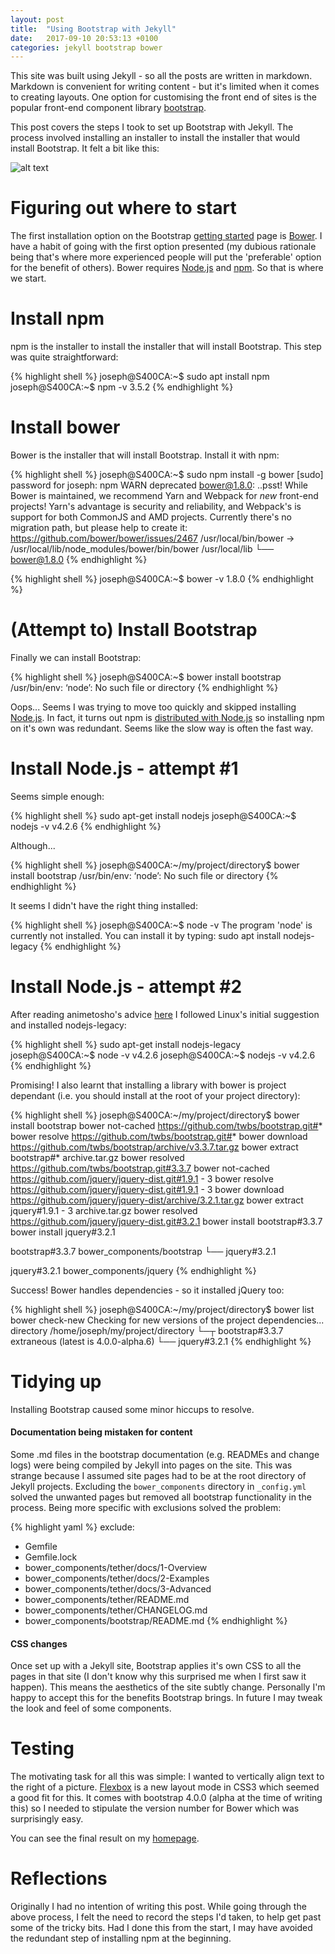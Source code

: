 ```yaml
---
layout: post
title:  "Using Bootstrap with Jekyll"
date:   2017-09-10 20:53:13 +0100
categories: jekyll bootstrap bower
---
```


This site was built using Jekyll - so all the posts are written in markdown. Markdown is convenient for writing content - but it's limited when it comes to creating layouts. One option for customising the front end of sites is the popular front-end component library [bootstrap][bootstrap].

This post covers the steps I took to set up Bootstrap with Jekyll. The process involved installing an installer to install the installer that would install Bootstrap. It felt a bit like this:

![alt text](/assets/hal-lightbulb.gif)

# Figuring out where to start
The first installation option on the Bootstrap [getting started](https://getbootstrap.com/docs/3.3/getting-started/) page is [Bower][bower]. I have a habit of going with the first option presented (my dubious rationale being that's where more experienced people will put the 'preferable' option for the benefit of others). Bower requires [Node.js][nodejs] and [npm][npm]. So that is where we start.

# Install npm
npm is the installer to install the installer that will install Bootstrap. This step was quite straightforward:

{% highlight shell %}
joseph@S400CA:~$ sudo apt install npm
joseph@S400CA:~$ npm -v
3.5.2
{% endhighlight %}

# Install bower
Bower is the installer that will install Bootstrap. Install it with npm:

{% highlight shell %}
joseph@S400CA:~$ sudo npm install -g bower
[sudo] password for joseph: 
npm WARN deprecated bower@1.8.0: ..psst! While Bower is maintained, we recommend Yarn and Webpack for *new* front-end projects! Yarn's advantage is security and reliability, and Webpack's is support for both CommonJS and AMD projects. Currently there's no migration path, but please help to create it: https://github.com/bower/bower/issues/2467
/usr/local/bin/bower -> /usr/local/lib/node_modules/bower/bin/bower
/usr/local/lib
└── bower@1.8.0
{% endhighlight %}

{% highlight shell %}
joseph@S400CA:~$ bower -v
1.8.0
{% endhighlight %}

# (Attempt to) Install Bootstrap
Finally we can install Bootstrap:

{% highlight shell %}
joseph@S400CA:~$ bower install bootstrap
/usr/bin/env: ‘node’: No such file or directory
{% endhighlight %}

Oops... Seems I was trying to move too quickly and skipped installing [Node.js][nodejs]. In fact, it turns out npm is [distributed with Node.js](https://www.npmjs.com/get-npm) so installing npm on it's own was redundant. Seems like the slow way is often the fast way.

# Install Node.js - attempt #1

Seems simple enough:

{% highlight shell %}
sudo apt-get install nodejs
joseph@S400CA:~$ nodejs -v
v4.2.6
{% endhighlight %}

Although...

{% highlight shell %}
joseph@S400CA:~/my/project/directory$ bower install bootstrap
/usr/bin/env: ‘node’: No such file or directory
{% endhighlight %}

It seems I didn't have the right thing installed:

{% highlight shell %}
joseph@S400CA:~$ node -v
The program 'node' is currently not installed. You can install it by typing:
sudo apt install nodejs-legacy
{% endhighlight %}

# Install Node.js - attempt #2

After reading animetosho's advice [here][Nyuu-issue] I followed Linux's initial suggestion and installed nodejs-legacy:

{% highlight shell %}
sudo apt-get install nodejs-legacy
joseph@S400CA:~$ node -v
v4.2.6
joseph@S400CA:~$ nodejs -v
v4.2.6
{% endhighlight %}

Promising! I also learnt that installing a library with bower is project dependant (i.e. you should install at the root of your project directory):

{% highlight shell %}
joseph@S400CA:~/my/project/directory$ bower install bootstrap
bower not-cached    https://github.com/twbs/bootstrap.git#*
bower resolve       https://github.com/twbs/bootstrap.git#*
bower download      https://github.com/twbs/bootstrap/archive/v3.3.7.tar.gz
bower extract       bootstrap#* archive.tar.gz
bower resolved      https://github.com/twbs/bootstrap.git#3.3.7
bower not-cached    https://github.com/jquery/jquery-dist.git#1.9.1 - 3
bower resolve       https://github.com/jquery/jquery-dist.git#1.9.1 - 3
bower download      https://github.com/jquery/jquery-dist/archive/3.2.1.tar.gz
bower extract       jquery#1.9.1 - 3 archive.tar.gz
bower resolved      https://github.com/jquery/jquery-dist.git#3.2.1
bower install       bootstrap#3.3.7
bower install       jquery#3.2.1

bootstrap#3.3.7 bower_components/bootstrap
└── jquery#3.2.1

jquery#3.2.1 bower_components/jquery
{% endhighlight %}

Success! Bower handles dependencies - so it installed jQuery too:

{% highlight shell %}
joseph@S400CA:~/my/project/directory$ bower list
bower check-new     Checking for new versions of the project dependencies...
directory /home/joseph/my/project/directory
└─┬ bootstrap#3.3.7 extraneous (latest is 4.0.0-alpha.6)
  └── jquery#3.2.1
{% endhighlight %}

# Tidying up
Installing Bootstrap caused some minor hiccups to resolve.

#### Documentation being mistaken for content
Some .md files in the bootstrap documentation (e.g. READMEs and change logs) were being compiled by Jekyll into pages on the site. This was strange because I assumed site pages had to be at the root directory of Jekyll projects. Excluding the <code>bower_components</code> directory in <code>_config.yml</code> solved the unwanted pages but removed all bootstrap functionality in the process. Being more specific with exclusions solved the problem:

{% highlight yaml %}
exclude:
  - Gemfile
  - Gemfile.lock
  - bower_components/tether/docs/1-Overview
  - bower_components/tether/docs/2-Examples
  - bower_components/tether/docs/3-Advanced
  - bower_components/tether/README.md
  - bower_components/tether/CHANGELOG.md
  - bower_components/bootstrap/README.md
{% endhighlight %}

#### CSS changes
Once set up with a Jekyll site, Bootstrap applies it's own CSS to all the pages in that site (I don't know why this surprised me when I first saw it happen). This means the aesthetics of the site subtly change. Personally I'm happy to accept this for the benefits Bootstrap brings. In future I may tweak the look and feel of some components.

# Testing
The motivating task for all this was simple: I wanted to vertically align text to the right of a picture. [Flexbox][flexbox] is a new layout mode in CSS3 which seemed a good fit for this. It comes with bootstrap 4.0.0 (alpha at the time of writing this) so I needed to stipulate the version number for Bower which was surprisingly easy.

You can see the final result on my [homepage](/).

# Reflections
Originally I had no intention of writing this post. While going through the above process, I felt the need to record the steps I'd taken, to help get past some of the tricky bits. Had I done this from the start, I may have avoided the redundant step of installing npm at the beginning.

[Nyuu-issue]: https://github.com/animetosho/Nyuu/issues/14
[bootstrap]: http://getbootstrap.com/
[npm]: https://www.npmjs.com/
[bower]: https://bower.io/
[nodejs]: https://nodejs.org/en/
[flexbox]: https://www.w3schools.com/css/css3_flexbox.asp
[cran]: https://cran.r-project.org/
[RStudio]: https://www.rstudio.com/products/rstudio/download/
[so-personal-lib]: https://stackoverflow.com/questions/44861967/r-3-4-1-single-candle-personal-library-path-error-unable-to-create-na
[yt-ubuntu-r]: https://www.youtube.com/watch?v=Nxl7HDUyw0I
[yt-ubuntu-r-rstudio]: https://www.youtube.com/watch?v=kF0-FH-xBiE
[debian-bug]: https://bugs.debian.org/cgi-bin/bugreport.cgi?bug=866768
